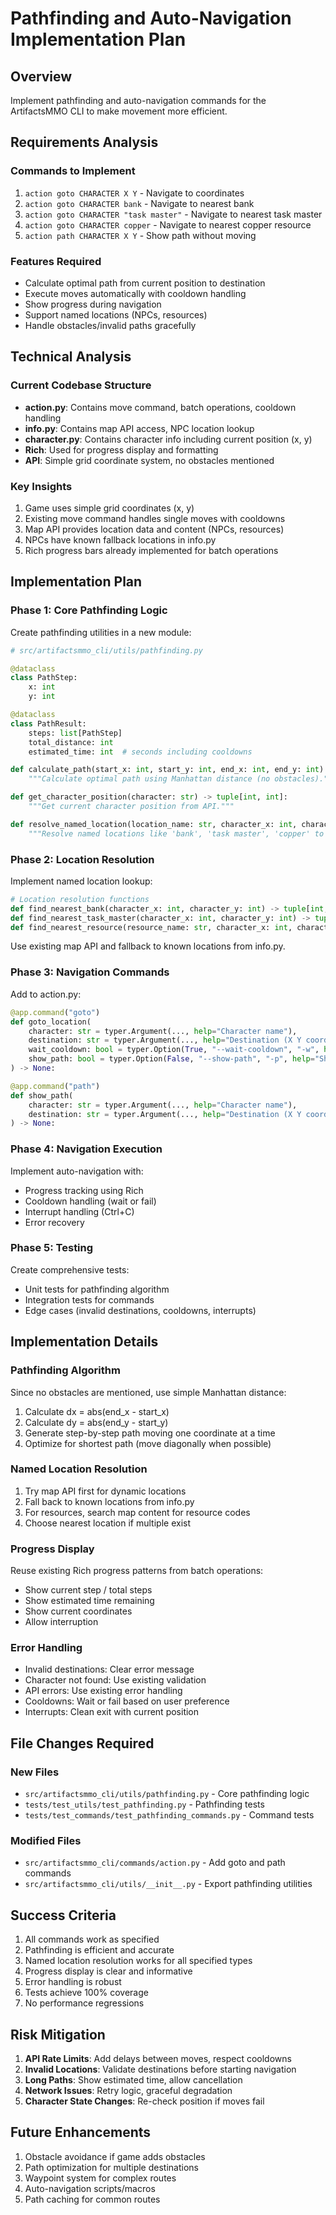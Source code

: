 # Pathfinding and Auto-Navigation Implementation Plan

## Overview
Implement pathfinding and auto-navigation commands for the ArtifactsMMO CLI to make movement more efficient.

## Requirements Analysis

### Commands to Implement
1. `action goto CHARACTER X Y` - Navigate to coordinates
2. `action goto CHARACTER bank` - Navigate to nearest bank
3. `action goto CHARACTER "task master"` - Navigate to nearest task master
4. `action goto CHARACTER copper` - Navigate to nearest copper resource
5. `action path CHARACTER X Y` - Show path without moving

### Features Required
- Calculate optimal path from current position to destination
- Execute moves automatically with cooldown handling
- Show progress during navigation
- Support named locations (NPCs, resources)
- Handle obstacles/invalid paths gracefully

## Technical Analysis

### Current Codebase Structure
- **action.py**: Contains move command, batch operations, cooldown handling
- **info.py**: Contains map API access, NPC location lookup
- **character.py**: Contains character info including current position (x, y)
- **Rich**: Used for progress display and formatting
- **API**: Simple grid coordinate system, no obstacles mentioned

### Key Insights
1. Game uses simple grid coordinates (x, y)
2. Existing move command handles single moves with cooldowns
3. Map API provides location data and content (NPCs, resources)
4. NPCs have known fallback locations in info.py
5. Rich progress bars already implemented for batch operations

## Implementation Plan

### Phase 1: Core Pathfinding Logic
Create pathfinding utilities in a new module:

```python
# src/artifactsmmo_cli/utils/pathfinding.py

@dataclass
class PathStep:
    x: int
    y: int

@dataclass
class PathResult:
    steps: list[PathStep]
    total_distance: int
    estimated_time: int  # seconds including cooldowns

def calculate_path(start_x: int, start_y: int, end_x: int, end_y: int) -> PathResult:
    """Calculate optimal path using Manhattan distance (no obstacles)."""

def get_character_position(character: str) -> tuple[int, int]:
    """Get current character position from API."""

def resolve_named_location(location_name: str, character_x: int, character_y: int) -> tuple[int, int]:
    """Resolve named locations like 'bank', 'task master', 'copper' to coordinates."""
```

### Phase 2: Location Resolution
Implement named location lookup:

```python
# Location resolution functions
def find_nearest_bank(character_x: int, character_y: int) -> tuple[int, int]:
def find_nearest_task_master(character_x: int, character_y: int) -> tuple[int, int]:
def find_nearest_resource(resource_name: str, character_x: int, character_y: int) -> tuple[int, int]:
```

Use existing map API and fallback to known locations from info.py.

### Phase 3: Navigation Commands
Add to action.py:

```python
@app.command("goto")
def goto_location(
    character: str = typer.Argument(..., help="Character name"),
    destination: str = typer.Argument(..., help="Destination (X Y coordinates or named location)"),
    wait_cooldown: bool = typer.Option(True, "--wait-cooldown", "-w", help="Wait for cooldowns between moves"),
    show_path: bool = typer.Option(False, "--show-path", "-p", help="Show path before moving"),
) -> None:

@app.command("path")
def show_path(
    character: str = typer.Argument(..., help="Character name"),
    destination: str = typer.Argument(..., help="Destination (X Y coordinates or named location)"),
) -> None:
```

### Phase 4: Navigation Execution
Implement auto-navigation with:
- Progress tracking using Rich
- Cooldown handling (wait or fail)
- Interrupt handling (Ctrl+C)
- Error recovery

### Phase 5: Testing
Create comprehensive tests:
- Unit tests for pathfinding algorithm
- Integration tests for commands
- Edge cases (invalid destinations, cooldowns, interrupts)

## Implementation Details

### Pathfinding Algorithm
Since no obstacles are mentioned, use simple Manhattan distance:
1. Calculate dx = abs(end_x - start_x)
2. Calculate dy = abs(end_y - start_y)
3. Generate step-by-step path moving one coordinate at a time
4. Optimize for shortest path (move diagonally when possible)

### Named Location Resolution
1. Try map API first for dynamic locations
2. Fall back to known locations from info.py
3. For resources, search map content for resource codes
4. Choose nearest location if multiple exist

### Progress Display
Reuse existing Rich progress patterns from batch operations:
- Show current step / total steps
- Show estimated time remaining
- Show current coordinates
- Allow interruption

### Error Handling
- Invalid destinations: Clear error message
- Character not found: Use existing validation
- API errors: Use existing error handling
- Cooldowns: Wait or fail based on user preference
- Interrupts: Clean exit with current position

## File Changes Required

### New Files
- `src/artifactsmmo_cli/utils/pathfinding.py` - Core pathfinding logic
- `tests/test_utils/test_pathfinding.py` - Pathfinding tests
- `tests/test_commands/test_pathfinding_commands.py` - Command tests

### Modified Files
- `src/artifactsmmo_cli/commands/action.py` - Add goto and path commands
- `src/artifactsmmo_cli/utils/__init__.py` - Export pathfinding utilities

## Success Criteria
1. All commands work as specified
2. Pathfinding is efficient and accurate
3. Named location resolution works for all specified types
4. Progress display is clear and informative
5. Error handling is robust
6. Tests achieve 100% coverage
7. No performance regressions

## Risk Mitigation
1. **API Rate Limits**: Add delays between moves, respect cooldowns
2. **Invalid Locations**: Validate destinations before starting navigation
3. **Long Paths**: Show estimated time, allow cancellation
4. **Network Issues**: Retry logic, graceful degradation
5. **Character State Changes**: Re-check position if moves fail

## Future Enhancements
1. Obstacle avoidance if game adds obstacles
2. Path optimization for multiple destinations
3. Waypoint system for complex routes
4. Auto-navigation scripts/macros
5. Path caching for common routes